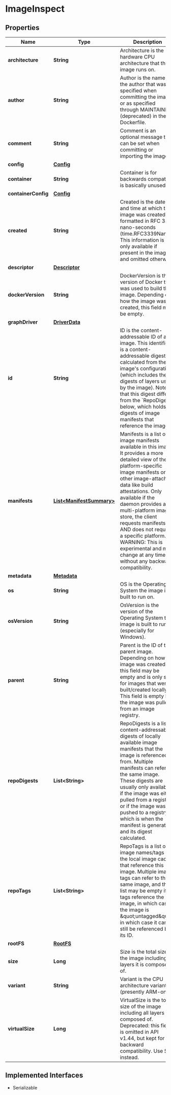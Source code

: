 

# ImageInspect


## Properties

| Name | Type | Description | Notes |
|------------ | ------------- | ------------- | -------------|
|**architecture** | **String** | Architecture is the hardware CPU architecture that the image runs on. |  [optional] |
|**author** | **String** | Author is the name of the author that was specified when committing the image, or as specified through MAINTAINER (deprecated) in the Dockerfile. |  [optional] |
|**comment** | **String** | Comment is an optional message that can be set when committing or importing the image. |  [optional] |
|**config** | [**Config**](Config.md) |  |  [optional] |
|**container** | **String** | Container is for backwards compat but is basically unused |  [optional] |
|**containerConfig** | [**Config**](Config.md) |  |  [optional] |
|**created** | **String** | Created is the date and time at which the image was created, formatted in RFC 3339 nano-seconds (time.RFC3339Nano).  This information is only available if present in the image, and omitted otherwise. |  [optional] |
|**descriptor** | [**Descriptor**](Descriptor.md) |  |  [optional] |
|**dockerVersion** | **String** | DockerVersion is the version of Docker that was used to build the image.  Depending on how the image was created, this field may be empty. |  [optional] |
|**graphDriver** | [**DriverData**](DriverData.md) |  |  [optional] |
|**id** | **String** | ID is the content-addressable ID of an image.  This identifier is a content-addressable digest calculated from the image&#39;s configuration (which includes the digests of layers used by the image).  Note that this digest differs from the &#x60;RepoDigests&#x60; below, which holds digests of image manifests that reference the image. |  [optional] |
|**manifests** | [**List&lt;ManifestSummary&gt;**](ManifestSummary.md) | Manifests is a list of image manifests available in this image. It provides a more detailed view of the platform-specific image manifests or other image-attached data like build attestations.  Only available if the daemon provides a multi-platform image store, the client requests manifests AND does not request a specific platform.  WARNING: This is experimental and may change at any time without any backward compatibility. |  [optional] |
|**metadata** | [**Metadata**](Metadata.md) |  |  [optional] |
|**os** | **String** | OS is the Operating System the image is built to run on. |  [optional] |
|**osVersion** | **String** | OsVersion is the version of the Operating System the image is built to run on (especially for Windows). |  [optional] |
|**parent** | **String** | Parent is the ID of the parent image.  Depending on how the image was created, this field may be empty and is only set for images that were built/created locally. This field is empty if the image was pulled from an image registry. |  [optional] |
|**repoDigests** | **List&lt;String&gt;** | RepoDigests is a list of content-addressable digests of locally available image manifests that the image is referenced from. Multiple manifests can refer to the same image.  These digests are usually only available if the image was either pulled from a registry, or if the image was pushed to a registry, which is when the manifest is generated and its digest calculated. |  [optional] |
|**repoTags** | **List&lt;String&gt;** | RepoTags is a list of image names/tags in the local image cache that reference this image.  Multiple image tags can refer to the same image, and this list may be empty if no tags reference the image, in which case the image is \&quot;untagged\&quot;, in which case it can still be referenced by its ID. |  [optional] |
|**rootFS** | [**RootFS**](RootFS.md) |  |  [optional] |
|**size** | **Long** | Size is the total size of the image including all layers it is composed of. |  [optional] |
|**variant** | **String** | Variant is the CPU architecture variant (presently ARM-only). |  [optional] |
|**virtualSize** | **Long** | VirtualSize is the total size of the image including all layers it is composed of.  Deprecated: this field is omitted in API v1.44, but kept for backward compatibility. Use Size instead. |  [optional] |


## Implemented Interfaces

* Serializable


